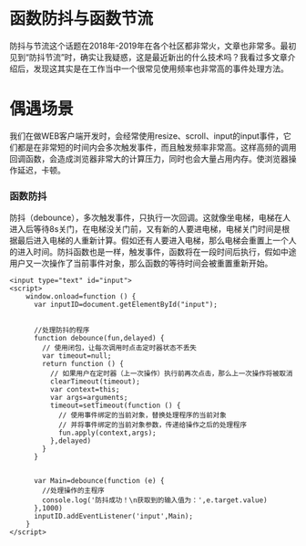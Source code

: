 # 函数防抖与函数节流

防抖与节流这个话题在2018年-2019年在各个社区都非常火，文章也非常多。最初见到“防抖节流”时，确实让我疑惑，这是最近新出的什么技术吗？我看过多文章介绍后，发现这其实是在工作当中一个很常见使用频率也非常高的事件处理方法。

# 偶遇场景

我们在做WEB客户端开发时，会经常使用resize、scroll、input的input事件，它们都是在非常短的时间内会多次触发事件，而且触发频率非常高。这样高频的调用回调函数，会造成浏览器非常大的计算压力，同时也会大量占用内存。使浏览器操作延迟，卡顿。

### 函数防抖

防抖（debounce），多次触发事件，只执行一次回调。这就像坐电梯，电梯在人进入后等待8s关门，在电梯没关门前，又有新的人要进电梯，电梯关门时间是根据最后进入电梯的人重新计算。假如还有人要进入电梯，那么电梯会重置上一个人的进入时间。防抖函数也是一样，触发事件，函数将在一段时间后执行，假如中途用户又一次操作了当前事件对象，那么函数的等待时间会被重置重新开始。

```
<input type="text" id="input">
<script>
    window.onload=function () {
      var inputID=document.getElementById("input");


      //处理防抖的程序
      function debounce(fun,delayed) {
        // 使用闭包，让每次调用时点击定时器状态不丢失
        var timeout=null;
        return function () {
          // 如果用户在定时器（上一次操作）执行前再次点击，那么上一次操作将被取消
          clearTimeout(timeout);
          var context=this;
          var args=arguments;
          timeout=setTimeout(function () {
            // 使用事件绑定的当前对象，替换处理程序的当前对象
            // 并将事件绑定的当前对象参数，传递给操作之后的处理程序
            fun.apply(context,args);
          },delayed)
        }
      }


      var Main=debounce(function (e) {
        //处理操作的主程序
        console.log('防抖成功！\n获取到的输入值为：',e.target.value)
      },1000)
      inputID.addEventListener('input',Main);
    }
</script>
```
